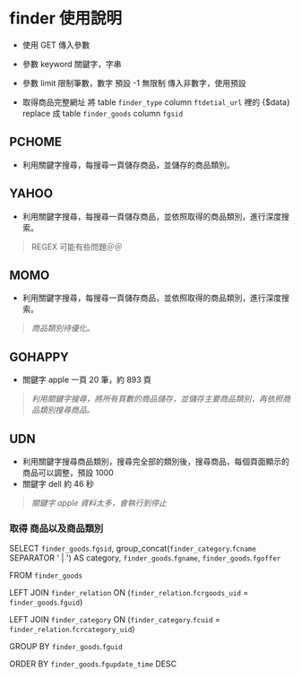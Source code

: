 # finder 使用說明
*	使用 GET 傳入參數
*	參數 keyword 
	關鍵字，字串
*	參數 limit
	限制筆數，數字
	預設 -1 無限制
	傳入非數字，使用預設

*	取得商品完整網址
	將 table `finder_type` column `ftdetial_url` 裡的 {$data}
	replace 成 table `finder_goods` column `fgsid` 

## PCHOME
*	利用關鍵字搜尋，每搜尋一頁儲存商品，並儲存的商品類別。

## YAHOO
*	利用關鍵字搜尋，每搜尋一頁儲存商品，並依照取得的商品類別，進行深度搜索。
>	REGEX 可能有些問題＠＠

## MOMO
*	利用關鍵字搜尋，每搜尋一頁儲存商品，並依照取得的商品類別，進行深度搜索。
>	_商品類別待優化。_

## GOHAPPY
*	關鍵字 apple 一頁 20 筆，約 893 頁

>	_利用關鍵字搜尋，將所有頁數的商品儲存，並儲存主要商品類別，再依照商品類別搜尋商品。_

## UDN
*	利用關鍵字搜尋商品類別，搜尋完全部的類別後，搜尋商品，每個頁面顯示的商品可以調整，預設 1000
*	關鍵字 dell 約 46 秒
>	_關鍵字 apple 資料太多，會執行到停止_
	

### 取得 商品以及商品類別
SELECT `finder_goods`.`fgsid`, group_concat(`finder_category`.`fcname` SEPARATOR ' | ') AS category, `finder_goods`.`fgname`, `finder_goods`.`fgoffer`

FROM `finder_goods`

LEFT JOIN `finder_relation`
	ON (`finder_relation`.`fcrgoods_uid` = `finder_goods`.`fguid`)
	
LEFT JOIN `finder_category`
	ON (`finder_category`.`fcuid` = `finder_relation`.`fcrcategory_uid`)
	
GROUP BY `finder_goods`.`fguid`

ORDER BY `finder_goods`.`fgupdate_time` DESC